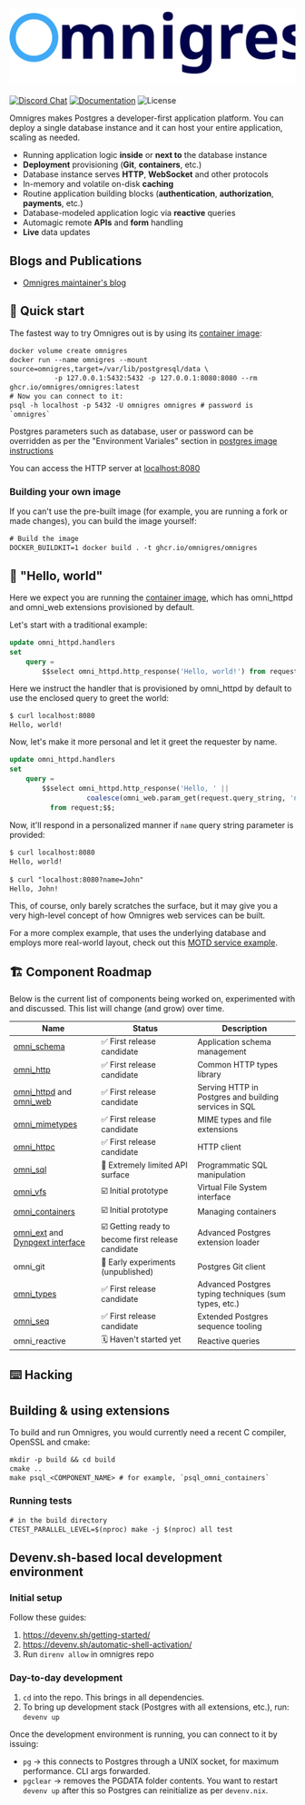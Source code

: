 ![Omnigres](header_logo.svg)
---

[![Discord Chat](https://img.shields.io/discord/1060568981725003789?label=Discord)][Discord]
[![Documentation](https://img.shields.io/badge/docs-ready-green)](https://docs.omnigres.org)
![License](https://img.shields.io/github/license/omnigres/omnigres)

Omnigres makes Postgres a developer-first application platform. You can deploy a single database instance and it can host your entire application, scaling as needed.

* Running application logic **inside** or **next to** the database instance
* **Deployment** provisioning (**Git**, **containers**, etc.)
* Database instance serves **HTTP**, **WebSocket** and other protocols
* In-memory and volatile on-disk **caching**
* Routine application building blocks (**authentication**, **authorization**, **payments**, etc.)
* Database-modeled application logic via **reactive** queries
* Automagic remote **APIs** and **form** handling
* **Live** data updates

## Blogs and Publications

* [Omnigres maintainer's blog](https://yrashk.com/blog/category/omnigres/)

## :runner: Quick start

The fastest way to try Omnigres out is by using its [container image](https://github.com/omnigres/omnigres/pkgs/container/omnigres):

```shell
docker volume create omnigres
docker run --name omnigres --mount source=omnigres,target=/var/lib/postgresql/data \
           -p 127.0.0.1:5432:5432 -p 127.0.0.1:8080:8080 --rm ghcr.io/omnigres/omnigres:latest
# Now you can connect to it:
psql -h localhost -p 5432 -U omnigres omnigres # password is `omnigres`
```

Postgres parameters such as database, user or password can be overridden as per the
"Environment Variales" section in [postgres image instructions](https://hub.docker.com/_/postgres/)

You can access the HTTP server at [localhost:8080](http://localhost:8080)

### Building your own image

If you can't use the pre-built image (for example, you are running a fork or made changes), you can build the image yourself:

```shell
# Build the image
DOCKER_BUILDKIT=1 docker build . -t ghcr.io/omnigres/omnigres
```

## :wave: "Hello, world"

Here we expect you are running the [container image](#-runner--quick-start), which has
omni_httpd and omni_web extensions provisioned by default.

Let's start with a traditional example:

```sql
update omni_httpd.handlers
set
    query =
        $$select omni_httpd.http_response('Hello, world!') from request;$$;
```

Here we instruct the handler that is provisioned by omni_httpd by default
to use the enclosed query to greet the world:

```shell
$ curl localhost:8080
Hello, world!
```

Now, let's make it more personal and let it greet the requester by name.

```sql
update omni_httpd.handlers
set
    query =
        $$select omni_httpd.http_response('Hello, ' || 
                   coalesce(omni_web.param_get(request.query_string, 'name'), 'world') || '!')
          from request;$$;
```

Now, it'll respond in a personalized manner if `name` query string parameter is provided:

```shell
$ curl localhost:8080
Hello, world!

$ curl "localhost:8080?name=John"
Hello, John!
```

This, of course, only barely scratches the surface, but it may give you a very high-level concept
of how Omnigres web services can be built.

For a more complex example, that uses the underlying database and employs more real-world layout, check out
this [MOTD service example](https://docs.omnigres.org/examples/motd/).

## :building_construction: Component Roadmap

Below is the current list of components being worked on, experimented with and discussed. This list will change
(and grow) over time.

| Name                                                                                        | Status                                                                  | Description                                           |
|---------------------------------------------------------------------------------------------|-------------------------------------------------------------------------|-------------------------------------------------------|
| [omni_schema](extensions/omni_schema/README.md)                                             | :white_check_mark: First release candidate                              | Application schema management                         |
| [omni_http](extensions/omni_http/README.md)                                                 | :white_check_mark: First release candidate                              | Common HTTP types library                             |
| [omni_httpd](extensions/omni_httpd/README.md) and [omni_web](extensions/omni_web/README.md) | :white_check_mark: First release candidate                              | Serving HTTP in Postgres and building services in SQL |
| [omni_mimetypes](extensions/omni_mimetypes/README.md)                                       | :white_check_mark: First release candidate                              | MIME types and file extensions                        |
| [omni_httpc](extensions/omni_httpc/README.md)                                               | :white_check_mark: First release candidate                              | HTTP client                                           |
| [omni_sql](extensions/omni_sql/README.md)                                                   | :construction: Extremely limited API surface                            | Programmatic SQL manipulation                         |
| [omni_vfs](extensions/omni_vfs/README.md)                                                   | :ballot_box_with_check: Initial prototype                               | Virtual File System interface                         |
| [omni_containers](extensions/omni_containers/README.md)                                     | :ballot_box_with_check: Initial prototype                               | Managing containers                                   |
| [omni_ext](extensions/omni_ext/README.md) and  [Dynpgext interface](dynpgext/README.md)     | :ballot_box_with_check: Getting ready to become first release candidate | Advanced Postgres extension loader                    |
| omni_git                                                                                    | :lab_coat: Early experiments (unpublished)                              | Postgres Git client                                   |
| [omni_types](extensions/omni_types/README.md)                                               | :white_check_mark: First release candidate                              | Advanced Postgres typing techniques (sum types, etc.) |
| [omni_seq](extensions/omni_seq/README.md)                                                   | :white_check_mark: First release candidate                              | Extended Postgres sequence tooling                    |
| omni_reactive                                                                               | :spiral_calendar: Haven't started yet                                   | Reactive queries                                      |

## :keyboard: Hacking

## Building & using extensions

To build and run Omnigres, you would currently need a recent C compiler, OpenSSL and cmake:

```shell
mkdir -p build && cd build
cmake ..
make psql_<COMPONENT_NAME> # for example, `psql_omni_containers`
```

### Running tests

```shell
# in the build directory
CTEST_PARALLEL_LEVEL=$(nproc) make -j $(nproc) all test
```

## Devenv.sh-based local development environment

### Initial setup

Follow these guides:

1. https://devenv.sh/getting-started/
2. https://devenv.sh/automatic-shell-activation/
3. Run `direnv allow` in omnigres repo

### Day-to-day development

1. `cd` into the repo. This brings in all dependencies.
2. To bring up development stack (Postgres with all extensions, etc.), run:
   `devenv up`

Once the development environment is running, you can connect to it by issuing:

- `pg` -> this connects to Postgres through a UNIX socket, for maximum
  performance. CLI args forwarded.
- `pgclear` -> removes the PGDATA folder contents. You want to
  restart `devenv up` after this so Postgres can reinitialize as
  per `devenv.nix`.

[Discord]: https://discord.omnigr.es
